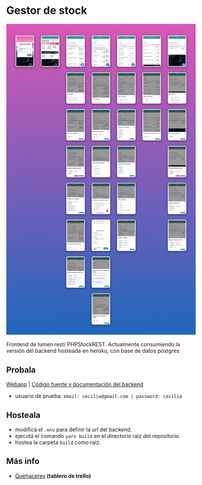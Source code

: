 # Gestor de stock

![App](img/app.png)

Frontend de lumen rest/ PHPStockREST.
Actualmente consumiendo la versión del backend hosteada en heroku, con base de datos postgres

## Probala
[Webapp](https://modulariz.github.io/chakra-stock/) | [Código fuente y documentación del backend](https://github.com/Vagus-art/lumen-rest)

- usuario de prueba: `email: cecilia@gmail.com | password: cecilia`

## Hosteala

- modificá el `.env` para definir la url del backend.
- ejecutá el comando `yarn build` en el directorio raíz del repositorio.
- hostea la carpeta `build` como raíz.

## Más info

- [Quehaceres](https://trello.com/b/PnLwPmH8/app-de-stock) **(tablero de trello)**
